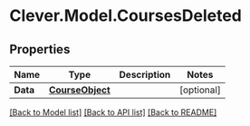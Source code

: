 # Clever.Model.CoursesDeleted
## Properties

Name | Type | Description | Notes
------------ | ------------- | ------------- | -------------
**Data** | [**CourseObject**](CourseObject.md) |  | [optional] 

[[Back to Model list]](../README.md#documentation-for-models) [[Back to API list]](../README.md#documentation-for-api-endpoints) [[Back to README]](../README.md)

